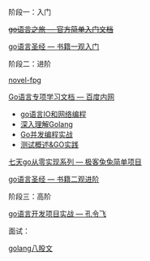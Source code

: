 阶段一：入门

~~[go语言之旅 — 官方简单入门文档](https://tour.go-zh.org/methods/15)~~

[go语言圣经 — 书籍一观入门](https://golang-china.github.io/gopl-zh/index.html)

阶段二：进阶

[novel-fpg](https://github.com/black-currant/novel-fpg)

[Go语言专项学习文档 — 百度内网](https://ku.baidu-int.com/knowledge/HFVrC7hq1Q/T8xkHDmQKW/RhYvysHyxU/D4cnPtEvvS6RUm)

- [go语言IO和网络编程](http://learn.baidu.com/dulearn/app-dulearn-page.html#/home/course-detail/30314?isFromPc=1&reportLog=true)
- [深入理解Golang](http://learn.baidu.com/pages/index.html?isFromPc=1&reportLog=true#/courseInfo/31000?courseId=31000)
- [Go并发编程实战](http://learn.baidu.com/pages/index.html?isFromPc=1&reportLog=true#/courseInfo/30079?courseId=30079)
- [测试概述&GO实践](http://learn.baidu.com/pages/index.html?isFromPc=1&reportLog=true#/courseInfo/45822?courseId=45822)

[七天go从零实现系列 — 极客兔兔简单项目](https://geektutu.com/post/gee.html)

[go语言圣经 — 书籍二观进阶](https://golang-china.github.io/gopl-zh/index.html)

阶段三：高阶

[go语言开发项目实战 — 孔令飞](https://time.geekbang.org/column/intro/100079601?utm_campaign=geektime_search&utm_content=geektime_search&utm_medium=geektime_search&utm_source=geektime_search&utm_term=geektime_search)

面试：

[golang八股文](https://blog.csdn.net/qq_43716830/article/details/124405506?ops_request_misc=%257B%2522request%255Fid%2522%253A%252296535fac91170383385307e9094f676c%2522%252C%2522scm%2522%253A%252220140713.130102334..%2522%257D&request_id=96535fac91170383385307e9094f676c&biz_id=0&utm_medium=distribute.pc_search_result.none-task-blog-2~all~top_positive~default-1-124405506-null-null.142^v100^control&utm_term=golang%E9%9D%A2%E8%AF%95%E5%85%AB%E8%82%A1%E6%96%87&spm=1018.2226.3001.4187)
